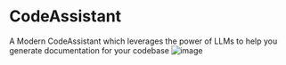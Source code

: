 # CodeAssistant
A Modern CodeAssistant which leverages the power of LLMs to help you generate documentation for your codebase
![image](https://github.com/Shubham-M-Rathod/CodeAssistant/assets/96727745/4159d6ca-2edc-403a-84ac-22facd65b230)

